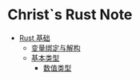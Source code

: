 # Christ`s Rust Note

- [Rust 基础](CP1/README.md)
  - [变量绑定与解构](CP1/variable.md)
  - [基本类型](CP1/base_type.md)
    - [数值类型](CP1/base_type_number.md)
